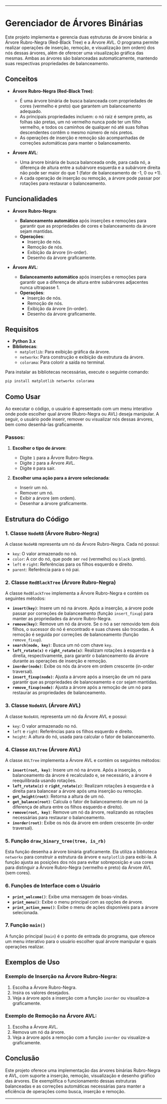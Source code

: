 
---

# Gerenciador de Árvores Binárias

Este projeto implementa e gerencia duas estruturas de árvore binária: a Árvore Rubro-Negra (Red-Black Tree) e a Árvore AVL. O programa permite realizar operações de inserção, remoção, e visualização (em ordem) dos nós dessas árvores, além de oferecer uma visualização gráfica das mesmas. Ambas as árvores são balanceadas automaticamente, mantendo suas respectivas propriedades de balanceamento.

## Conceitos

- **Árvore Rubro-Negra (Red-Black Tree)**:
  - É uma árvore binária de busca balanceada com propriedades de cores (vermelho e preto) que garantem um balanceamento adequado.
  - As principais propriedades incluem: o nó raiz é sempre preto, as folhas são pretas, um nó vermelho nunca pode ter um filho vermelho, e todos os caminhos de qualquer nó até suas folhas descendentes contêm o mesmo número de nós pretos.
  - As operações de inserção e remoção são acompanhadas de correções automáticas para manter o balanceamento.

- **Árvore AVL**:
  - Uma árvore binária de busca balanceada onde, para cada nó, a diferença de altura entre a subárvore esquerda e a subárvore direita não pode ser maior do que 1 (fator de balanceamento de -1, 0 ou +1).
  - A cada operação de inserção ou remoção, a árvore pode passar por rotações para restaurar o balanceamento.

## Funcionalidades

- **Árvore Rubro-Negra**:
  - **Balanceamento automático** após inserções e remoções para garantir que as propriedades de cores e balanceamento da árvore sejam mantidas.
  - **Operações**:
    - Inserção de nós.
    - Remoção de nós.
    - Exibição da árvore (in-order).
    - Desenho da árvore graficamente.

- **Árvore AVL**:
  - **Balanceamento automático** após inserções e remoções para garantir que a diferença de altura entre subárvores adjacentes nunca ultrapasse 1.
  - **Operações**:
    - Inserção de nós.
    - Remoção de nós.
    - Exibição da árvore (in-order).
    - Desenho da árvore graficamente.

## Requisitos

- **Python 3.x**
- **Bibliotecas**:
  - `matplotlib`: Para exibição gráfica da árvore.
  - `networkx`: Para construção e exibição da estrutura da árvore.
  - `colorama`: Para colorir a saída no terminal.

Para instalar as bibliotecas necessárias, execute o seguinte comando:

```bash
pip install matplotlib networkx colorama
```

## Como Usar

Ao executar o código, o usuário é apresentado com um menu interativo onde pode escolher qual árvore (Rubro-Negra ou AVL) deseja manipular. A seguir, o usuário pode inserir, remover ou visualizar nós dessas árvores, bem como desenhá-las graficamente.

### Passos:

1. **Escolher o tipo de árvore**:
   - Digite `1` para a Árvore Rubro-Negra.
   - Digite `2` para a Árvore AVL.
   - Digite `0` para sair.

2. **Escolher uma ação para a árvore selecionada**:
   - Inserir um nó.
   - Remover um nó.
   - Exibir a árvore (em ordem).
   - Desenhar a árvore graficamente.

## Estrutura do Código

### 1. **Classe `NodeRB`** (Árvore Rubro-Negra)

A classe `NodeRB` representa um nó da Árvore Rubro-Negra. Cada nó possui:
- `key`: O valor armazenado no nó.
- `color`: A cor do nó, que pode ser `red` (vermelho) ou `black` (preto).
- `left` e `right`: Referências para os filhos esquerdo e direito.
- `parent`: Referência para o nó pai.

### 2. **Classe `RedBlackTree`** (Árvore Rubro-Negra)

A classe `RedBlackTree` implementa a Árvore Rubro-Negra e contém os seguintes métodos:

- **`insert(key)`**: Insere um nó na árvore. Após a inserção, a árvore pode passar por correções de balanceamento (função `insert_fixup`) para manter as propriedades da árvore Rubro-Negra.
- **`remove(key)`**: Remove um nó da árvore. Se o nó a ser removido tem dois filhos, o sucessor do nó é encontrado e suas chaves são trocadas. A remoção é seguida por correções de balanceamento (função `remove_fixup`).
- **`search(node, key)`**: Busca um nó com chave `key`.
- **`left_rotate(x)`** e **`right_rotate(x)`**: Realizam rotações à esquerda e à direita, respectivamente, para garantir o balanceamento da árvore durante as operações de inserção e remoção.
- **`inorder(node)`**: Exibe os nós da árvore em ordem crescente (in-order traversal).
- **`insert_fixup(node)`**: Ajusta a árvore após a inserção de um nó para garantir que as propriedades de balanceamento e cor sejam mantidas.
- **`remove_fixup(node)`**: Ajusta a árvore após a remoção de um nó para restaurar as propriedades de balanceamento.

### 3. **Classe `NodeAVL`** (Árvore AVL)

A classe `NodeAVL` representa um nó da Árvore AVL e possui:
- `key`: O valor armazenado no nó.
- `left` e `right`: Referências para os filhos esquerdo e direito.
- `height`: A altura do nó, usada para calcular o fator de balanceamento.

### 4. **Classe `AVLTree`** (Árvore AVL)

A classe `AVLTree` implementa a Árvore AVL e contém os seguintes métodos:

- **`insert(root, key)`**: Insere um nó na árvore. Após a inserção, o balanceamento da árvore é recalculado e, se necessário, a árvore é reequilibrada usando rotações.
- **`left_rotate(z)`** e **`right_rotate(z)`**: Realizam rotações à esquerda e à direita para balancear a árvore após uma inserção ou remoção.
- **`get_height(root)`**: Retorna a altura de um nó.
- **`get_balance(root)`**: Calcula o fator de balanceamento de um nó (a diferença de altura entre os filhos esquerdo e direito).
- **`remove(root, key)`**: Remove um nó da árvore, realizando as rotações necessárias para restaurar o balanceamento.
- **`inorder(root)`**: Exibe os nós da árvore em ordem crescente (in-order traversal).

### 5. **Função `draw_binary_tree(tree, is_rb)`**

Esta função desenha a árvore binária graficamente. Ela utiliza a biblioteca `networkx` para construir a estrutura da árvore e `matplotlib` para exibi-la. A função ajusta as posições dos nós para evitar sobreposição e usa cores para distinguir a Árvore Rubro-Negra (vermelho e preto) da Árvore AVL (sem cores).

### 6. **Funções de Interface com o Usuário**

- **`print_welcome()`**: Exibe uma mensagem de boas-vindas.
- **`print_menu()`**: Exibe o menu principal com as opções de árvore.
- **`print_action_menu()`**: Exibe o menu de ações disponíveis para a árvore selecionada.

### 7. **Função `main()`**

A função principal (`main`) é o ponto de entrada do programa, que oferece um menu interativo para o usuário escolher qual árvore manipular e quais operações realizar.

## Exemplos de Uso

### Exemplo de Inserção na Árvore Rubro-Negra:

1. Escolha a Árvore Rubro-Negra.
2. Insira os valores desejados.
3. Veja a árvore após a inserção com a função `inorder` ou visualize-a graficamente.

### Exemplo de Remoção na Árvore AVL:

1. Escolha a Árvore AVL.
2. Remova um nó da árvore.
3. Veja a árvore após a remoção com a função `inorder` ou visualize-a graficamente.

## Conclusão

Este projeto oferece uma implementação das árvores binárias Rubro-Negra e AVL, com suporte a inserção, remoção, visualização e desenho gráfico das árvores. Ele exemplifica o funcionamento dessas estruturas balanceadas e as correções automáticas necessárias para manter a eficiência de operações como busca, inserção e remoção.

--- 

